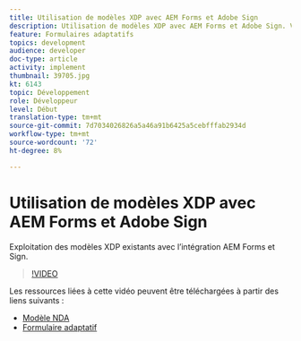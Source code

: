 ```yaml
---
title: Utilisation de modèles XDP avec AEM Forms et Adobe Sign
description: Utilisation de modèles XDP avec AEM Forms et Adobe Sign. Vidéo présentant en détail l’utilisation de modèles XDP existants avec l’intégration AEM Forms et Sign.
feature: Formulaires adaptatifs
topics: development
audience: developer
doc-type: article
activity: implement
thumbnail: 39705.jpg
kt: 6143
topic: Développement
role: Développeur
level: Début
translation-type: tm+mt
source-git-commit: 7d7034026826a5a46a91b6425a5cebfffab2934d
workflow-type: tm+mt
source-wordcount: '72'
ht-degree: 8%

---
```


# Utilisation de modèles XDP avec AEM Forms et Adobe Sign

Exploitation des modèles XDP existants avec l’intégration AEM Forms et Sign.

>[!VIDEO](https://video.tv.adobe.com/v/39705/?quality=9&learn=on)

Les ressources liées à cette vidéo peuvent être téléchargées à partir des liens suivants :

* [Modèle NDA](assets/nda-agreement-xdp-template.zip)
* [Formulaire adaptatif](assets/nda-agreement-af-with-xdp-template.zip)
